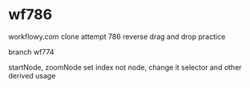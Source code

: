 # wf786
workflowy.com clone attempt 786 reverse drag and drop practice

branch wf774

startNode, 
zoomNode set index not node,
change it selector and other derived usage